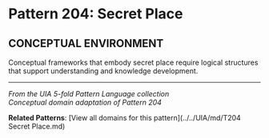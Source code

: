 # Pattern 204: Secret Place

## CONCEPTUAL ENVIRONMENT

Conceptual frameworks that embody secret place require logical structures that support understanding and knowledge development.

---

*From the UIA 5-fold Pattern Language collection*  
*Conceptual domain adaptation of Pattern 204*

**Related Patterns**: [View all domains for this pattern](../../UIA/md/T204 Secret Place.md)